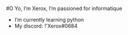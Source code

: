 #O
Yo, I’m Xerox,
I’m passioned for informatique
- I’m currently learning python
- My discord: !'Xerox#0684
